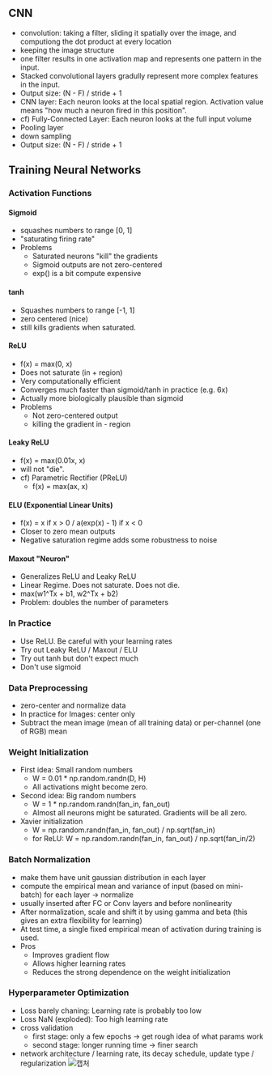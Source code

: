 ## CNN
- convolution: taking a filter, sliding it spatially over the image, and computiong the dot product at every location
- keeping the image structure
- one filter results in one activation map and represents one pattern in the input.
- Stacked convolutional layers gradully represent more complex features in the input.
- Output size: (N - F) / stride + 1
- CNN layer: Each neuron looks at the local spatial region. Activation value means "how much a neuron fired in this position".
- cf) Fully-Connected Layer: Each neuron looks at the full input volume
-  Pooling layer
  - down sampling
  - Output size: (N - F) / stride + 1

## Training Neural Networks
### Activation Functions

#### Sigmoid
- squashes numbers to range [0, 1]
- "saturating firing rate"
- Problems
  - Saturated neurons "kill" the gradients
  - Sigmoid outputs are not zero-centered
  - exp() is a bit compute expensive

#### tanh
- Squashes numbers to range [-1, 1]
- zero centered (nice)
- still kills gradients when saturated.

#### ReLU
- f(x) = max(0, x)
- Does not saturate (in + region)
- Very computationally efficient
- Converges much faster than sigmoid/tanh in practice (e.g. 6x)
- Actually more biologically plausible than sigmoid
- Problems
  - Not zero-centered output
  - killing the gradient in - region

#### Leaky ReLU
- f(x) = max(0.01x, x)
- will not "die".
- cf) Parametric Rectifier (PReLU)
  - f(x) = max(ax, x)

#### ELU (Exponential Linear Units)
- f(x) = x if x > 0  / a(exp(x) - 1) if x < 0
- Closer to zero mean outputs
- Negative saturation regime adds some robustness to noise

#### Maxout "Neuron"
- Generalizes ReLU and Leaky ReLU
- Linear Regime. Does not saturate. Does not die.
- max(w1^Tx + b1, w2^Tx + b2)
- Problem: doubles the number of parameters

### In Practice
- Use ReLU. Be careful with your learning rates
- Try out Leaky ReLU / Maxout / ELU
- Try out tanh but don't expect much
- Don't use sigmoid

### Data Preprocessing
- zero-center and normalize data
- In practice for Images: center only
- Subtract the mean image (mean of all training data) or per-channel (one of RGB) mean

### Weight Initialization
- First idea: Small random numbers
  - W = 0.01 * np.random.randn(D, H)
  - All activations might become zero.
- Second idea: Big random numbers
  - W = 1 * np.random.randn(fan_in, fan_out)
  - Almost all neurons might be saturated. Gradients will be all zero.
- Xavier initialization
  - W = np.random.randn(fan_in, fan_out) / np.sqrt(fan_in)
  - for ReLU: W = np.random.randn(fan_in, fan_out) / np.sqrt(fan_in/2)

### Batch Normalization
- make them have unit gaussian distribution in each layer
- compute the empirical mean and variance of input (based on mini-batch) for each layer -> normalize
- usually inserted after FC or Conv layers and before nonlinearity
- After normalization, scale and shift it by using gamma and beta (this gives an extra flexibility for learning)
- At test time, a single fixed empirical mean of activation during training is used.
- Pros
  - Improves gradient flow
  - Allows higher learning rates
  - Reduces the strong dependence on the weight initialization

### Hyperparameter Optimization
- Loss barely chaning: Learning rate is probably too low
- Loss NaN (exploded): Too high learning rate
- cross validation
  - first stage: only a few epochs -> get rough idea of what params work
  - second stage: longer running time -> finer search
- network architecture / learning rate, its decay schedule, update type / regularization
![캡처](https://user-images.githubusercontent.com/65876994/108475564-3acbcc80-72d4-11eb-8b30-c055d76c80dd.JPG)
